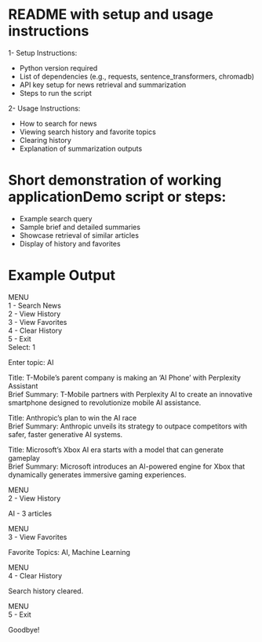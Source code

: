 # README with setup and usage instructions 
1- Setup Instructions:
- Python version required
- List of dependencies (e.g., requests, sentence_transformers, chromadb)
- API key setup for news retrieval and summarization
- Steps to run the script

2- Usage Instructions:
- How to search for news
- Viewing search history and favorite topics
- Clearing history
- Explanation of summarization outputs

# Short demonstration of working applicationDemo script or steps:
- Example search query
- Sample brief and detailed summaries
- Showcase retrieval of similar articles
- Display of history and favorites


# Example Output
MENU  
1 - Search News  
2 - View History  
3 - View Favorites  
4 - Clear History  
5 - Exit  
Select: 1

Enter topic: AI  

Title: T-Mobile’s parent company is making an ‘AI Phone’ with Perplexity Assistant  
Brief Summary: T-Mobile partners with Perplexity AI to create an innovative smartphone designed to revolutionize mobile AI assistance.  

Title: Anthropic’s plan to win the AI race  
Brief Summary: Anthropic unveils its strategy to outpace competitors with safer, faster generative AI systems.  

Title: Microsoft’s Xbox AI era starts with a model that can generate gameplay  
Brief Summary: Microsoft introduces an AI-powered engine for Xbox that dynamically generates immersive gaming experiences.  

MENU  
2 - View History  

AI - 3 articles  

MENU  
3 - View Favorites  

Favorite Topics: AI, Machine Learning  

MENU  
4 - Clear History  

Search history cleared.  

MENU  
5 - Exit  

Goodbye!  

